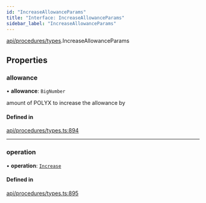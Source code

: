 ```yaml
---
id: "IncreaseAllowanceParams"
title: "Interface: IncreaseAllowanceParams"
sidebar_label: "IncreaseAllowanceParams"
---
```


[api/procedures/types](../../../../../modules/API/Procedures/Types/Types.md).IncreaseAllowanceParams

## Properties

### allowance

• **allowance**: `BigNumber`

amount of POLYX to increase the allowance by

#### Defined in

[api/procedures/types.ts:894](https://github.com/PolymeshAssociation/polymesh-sdk/blob/2d3ac2aea/src/api/procedures/types.ts#L894)

___

### operation

• **operation**: [`Increase`](../../../../../enums/API/Procedures/Types/AllowanceOperation/AllowanceOperation.md#increase)

#### Defined in

[api/procedures/types.ts:895](https://github.com/PolymeshAssociation/polymesh-sdk/blob/2d3ac2aea/src/api/procedures/types.ts#L895)
